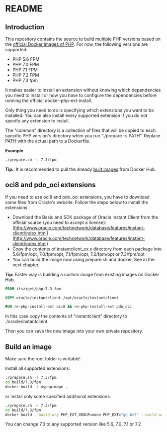 # README

## Introduction

This repository contains the source to build multiple PHP versions based on the [official Docker images of PHP](https://hub.docker.com/_/php/).
For now, the following versions are supported:

- PHP 5.6 FPM
- PHP 7.0 FPM
- PHP 7.1 FPM
- PHP 7.2 FPM
- PHP 7.3 fpm

It makes easier to install an extension without knowing which dependencies you need to install or how you have to configure
the dependencies before running the official docker-php-ext-install.

Only thing you need to do is specifying which extensions you want to be installed. You can also install every supported
extension if you do not specify any extension to install.

The "common" directory is a collection of files that will be copied to each specific PHP version's directory when you run "./prepare -s PATH".
Replace PATH with the actual path to a Dockerfile. 

**Example**

```bash
./prepare.sh -s 7.3/fpm
```
    
**Tip:**: It is recommended to pull the already [built images](https://hub.docker.com/r/itsziget/php/) from Docker Hub.
    
## oci8 and pdo_oci extensions

If you need to use oci8 and pdo_oci extensions, you have to download some files from Oracle's website. Follow the steps below
to install the extensions

* Download the Basic and SDK package of Oracle Instant Client from the official source (you need to accept a license): 
[http://www.oracle.com/technetwork/database/features/instant-client/index.html](http://www.oracle.com/technetwork/database/features/instant-client/index.html)
* Copy the contents of instantclient_xx.x directory from each package into  5.6/fpm/opt, 7.0/fpm/opt, 7.1/fpm/opt, 7.2/fpm/opt or 7.3/fpm/opt
* You can build the image now using prepare.sh and docker. See in the next chapter.

**Tip:** Faster way is building a custom image from existing images on Docker Hub. 

```dockerfile
FROM itsziget/php:7.3-fpm

COPY oracle/instantclient /opt/oracle/instantclient

RUN re-php-install-ext oci8 && re-php-install-ext pdo_oci
```
    
In this case copy the contents of "instantclient" directory to ./oracle/instantclient 

Then you can save the new image into your own private repository.

## Build an image

Make sure the root folder is writable!

Install all supported extensions:

```bash
./prepare.sh -s 7.3/fpm
cd build/7.3/fpm
docker build -t myphpimage .
```
    
or install only some specified additional extensions:

```bash
./prepare.sh -s 7.3/fpm
cd build/7.3/fpm
docker build --build-arg PHP_EXT_GROUP=none PHP_EXT="gd bz2" --build-arg PECL_EXT_GROUP=none -t myphpimage
```

You can change 7.3 to any supported version like 5.6, 7.0, 7.1 or 7.2
